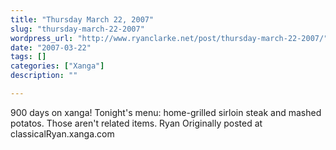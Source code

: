 ```yaml
---
title: "Thursday March 22, 2007"
slug: "thursday-march-22-2007"
wordpress_url: "http://www.ryanclarke.net/post/thursday-march-22-2007/"
date: "2007-03-22"
tags: []
categories: ["Xanga"]
description: ""

---
```


900 days on xanga!
Tonight's menu: home-grilled sirloin steak and mashed potatos.
Those aren't related items.
Ryan
Originally posted at classicalRyan.xanga.com
